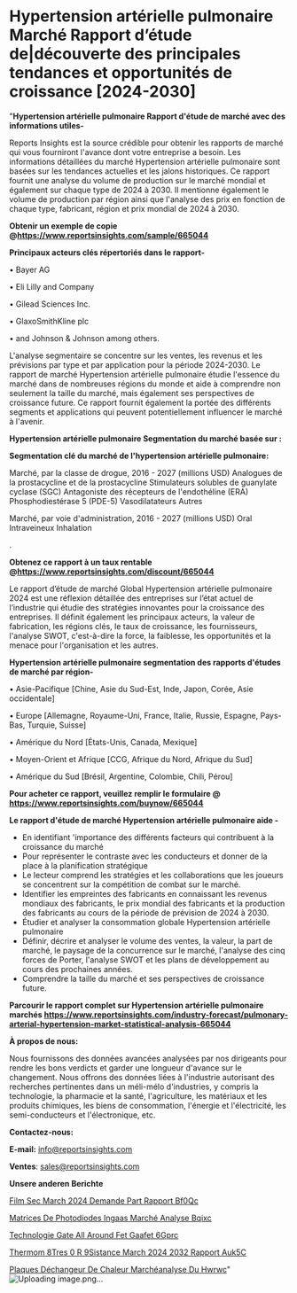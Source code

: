 # Hypertension artérielle pulmonaire Marché Rapport d’étude de|découverte des principales tendances et opportunités de croissance [2024-2030]

"<strong>Hypertension artérielle pulmonaire Rapport d'étude de marché avec des informations utiles-</strong>

Reports Insights est la source crédible pour obtenir les rapports de marché qui vous fourniront l'avance dont votre entreprise a besoin. Les informations détaillées du marché Hypertension artérielle pulmonaire sont basées sur les tendances actuelles et les jalons historiques. Ce rapport fournit une analyse du volume de production sur le marché mondial et également sur chaque type de 2024 à 2030. Il mentionne également le volume de production par région ainsi que l'analyse des prix en fonction de chaque type, fabricant, région et prix mondial de 2024 à 2030.

<strong><b>Obtenir un exemple de copie @</b></strong><a href=https://www.reportsinsights.com/sample/665044><strong><b>https://www.reportsinsights.com/sample/665044</b></strong></a>

<b>Principaux acteurs clés répertoriés dans le rapport-</b>

<b> </b>• Bayer AG

• Eli Lilly and Company

• Gilead Sciences Inc.

• GlaxoSmithKline plc

• and Johnson & Johnson among others.

L'analyse segmentaire se concentre sur les ventes, les revenus et les prévisions par type et par application pour la période 2024-2030. Le rapport de marché Hypertension artérielle pulmonaire étudie l'essence du marché dans de nombreuses régions du monde et aide à comprendre non seulement la taille du marché, mais également ses perspectives de croissance future. Ce rapport fournit également la portée des différents segments et applications qui peuvent potentiellement influencer le marché à l'avenir.

<strong>Hypertension artérielle pulmonaire Segmentation du marché basée sur :</strong>

<strong> Segmentation clé du marché de l'hypertension artérielle pulmonaire: </strong>

Marché, par la classe de drogue, 2016 - 2027 (millions USD)
Analogues de la prostacycline et de la prostacycline
Stimulateurs solubles de guanylate cyclase (SGC)
Antagoniste des récepteurs de l'endothéline (ERA)
Phosphodiestérase 5 (PDE-5)
Vasodilatateurs
Autres

Marché, par voie d'administration, 2016 - 2027 (millions USD)
Oral
Intraveineux
Inhalation

.

<strong><b>Obtenez ce rapport à un taux rentable @</b></strong><a href=https://www.reportsinsights.com/discount/665044><strong><b>https://www.reportsinsights.com/discount/665044</b></strong></a>

Le rapport d’étude de marché Global Hypertension artérielle pulmonaire 2024 est une réflexion détaillée des entreprises sur l’état actuel de l’industrie qui étudie des stratégies innovantes pour la croissance des entreprises. Il définit également les principaux acteurs, la valeur de fabrication, les régions clés, le taux de croissance, les fournisseurs, l'analyse SWOT, c'est-à-dire la force, la faiblesse, les opportunités et la menace pour l'organisation et les autres.

<strong>Hypertension artérielle pulmonaire segmentation des rapports d'études de marché par région-</strong>

• Asie-Pacifique [Chine, Asie du Sud-Est, Inde, Japon, Corée, Asie occidentale]

• Europe [Allemagne, Royaume-Uni, France, Italie, Russie, Espagne, Pays-Bas, Turquie, Suisse]

• Amérique du Nord [États-Unis, Canada, Mexique]

• Moyen-Orient et Afrique [CCG, Afrique du Nord, Afrique du Sud]

• Amérique du Sud [Brésil, Argentine, Colombie, Chili, Pérou]

<strong>Pour acheter ce rapport, veuillez remplir le formulaire @   <a href=https://www.reportsinsights.com/buynow/665044>https://www.reportsinsights.com/buynow/665044</a></strong>

<strong>Le rapport d'étude de marché Hypertension artérielle pulmonaire aide -</strong>
<ul>
  <li>En identifiant 'importance des différents facteurs qui contribuent à la croissance du marché</li>
  <li>Pour représenter le contraste avec les conducteurs et donner de la place à la planification stratégique</li>
  <li>Le lecteur comprend les stratégies et les collaborations que les joueurs se concentrent sur la compétition de combat sur le marché.</li>
  <li>Identifier les empreintes des fabricants en connaissant les revenus mondiaux des fabricants, le prix mondial des fabricants et la production des fabricants au cours de la période de prévision de 2024 à 2030.</li>
  <li>Étudier et analyser la consommation globale Hypertension artérielle pulmonaire</li>
  <li>Définir, décrire et analyser le volume des ventes, la valeur, la part de marché, le paysage de la concurrence sur le marché, l'analyse des cinq forces de Porter, l'analyse SWOT et les plans de développement au cours des prochaines années.</li>
  <li>Comprendre la taille du marché et ses perspectives de croissance future.</li>
</ul>

<strong>Parcourir le rapport complet sur Hypertension artérielle pulmonaire marchés <a href=https://www.reportsinsights.com/industry-forecast/pulmonary-arterial-hypertension-market-statistical-analysis-665044>https://www.reportsinsights.com/industry-forecast/pulmonary-arterial-hypertension-market-statistical-analysis-665044</a></strong>

<strong>À propos de nous:</strong>

Nous fournissons des données avancées analysées par nos dirigeants pour rendre les bons verdicts et garder une longueur d'avance sur le changement. Nous offrons des données liées à l'industrie autorisant des recherches pertinentes dans un méli-mélo d'industries, y compris la technologie, la pharmacie et la santé, l'agriculture, les matériaux et les produits chimiques, les biens de consommation, l'énergie et l'électricité, les semi-conducteurs et l'électronique, etc.

<strong>Contactez-nous:</strong>

<strong>E-mail:</strong> <a href=mailto:info@reportsinsights.com>info@reportsinsights.com</a>

<strong>Ventes</strong>: <a href=mailto:sales@reportsinsights.com>sales@reportsinsights.com</a>

<strong>Unsere anderen Berichte</strong>

<a href=https://www.linkedin.com/pulse/film-sec-march%C3%A9-2024-demande-part-rapport-bf0qc/>Film Sec March 2024 Demande Part Rapport Bf0Qc</a>

<a href=https://www.linkedin.com/pulse/matrices-de-photodiodes-ingaas-marché-analyse-bqixc/>Matrices De Photodiodes Ingaas Marché Analyse Bqixc</a>

<a href=https://www.linkedin.com/pulse/technologie-gate-all-around-fet-gaafet-6gprc/>Technologie Gate All Around Fet Gaafet 6Gprc</a>

<a href=https://www.linkedin.com/pulse/thermom%C3%A8tres-%C3%A0-r%C3%A9sistance-march%C3%A9-2024-2032-rapport-auk5c/>Thermom 8Tres  0 R 9Sistance March 2024 2032 Rapport Auk5C</a>

<a href=https://www.linkedin.com/pulse/plaques-déchangeur-de-chaleur-marchéanalyse-du-hwrwc/>Plaques Déchangeur De Chaleur Marchéanalyse Du Hwrwc</a>"
![Uploading image.png…]()
